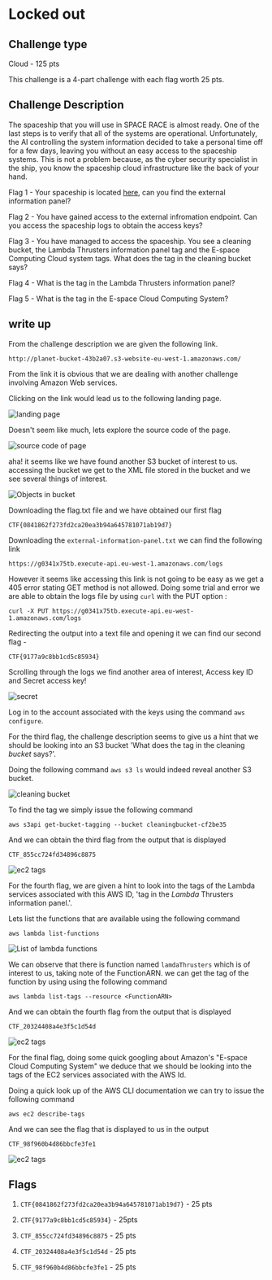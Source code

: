 # Locked out

## Challenge type 

Cloud - 125 pts

This challenge is a 4-part challenge with each flag worth 25 pts.

## Challenge Description

The spaceship that you will use in SPACE RACE is almost ready. One of the last steps is to verify that all of the systems are operational. Unfortunately, the AI controlling the system information decided to take a personal time off for a few days, leaving you without an easy access to the spaceship systems. This is not a problem because, as the cyber security specialist in the ship, you know the spaceship cloud infrastructure like the back of your hand.

Flag 1 - Your spaceship is located [here](http://planet-bucket-43b2a07.s3-website-eu-west-1.amazonaws.com/), can you find the external information panel?

Flag 2 - You have gained access to the external infromation endpoint. Can you access the spaceship logs to obtain the access keys?

Flag 3 - You have managed to access the spaceship. You see a cleaning bucket, the Lambda Thrusters information panel tag and the E-space Computing Cloud system tags. What does the tag in the cleaning bucket says?

Flag 4 - What is the tag in the Lambda Thrusters information panel?

Flag 5 - What is the tag in the E-space Cloud Computing System?

## write up

From the challenge description we are given the following link.

```
http://planet-bucket-43b2a07.s3-website-eu-west-1.amazonaws.com/
```

From the link it is obvious that we are dealing with another challenge involving Amazon Web services.

Clicking on the link would lead us to the following landing page.

![landing page](res/landingpage.png)

Doesn't seem like much, lets explore the source code of the page.

![source code of page](res/sourcecode.png)

aha! it seems like we have found another S3 bucket of interest to us. accessing the bucket we get to the XML file stored in the bucket and we see several things of interest.

![Objects in bucket](res/objectsinbuckets.png)

Downloading the flag.txt file and we have obtained our first flag 

```
CTF{0841862f273fd2ca20ea3b94a645781071ab19d7}
```

Downloading the `external-information-panel.txt` we can find the following link

```
https://g0341x75tb.execute-api.eu-west-1.amazonaws.com/logs
```

However it seems like accessing this link is not going to be easy as we get a 405 error stating GET method is not allowed. Doing some trial and error we are able to obtain the logs file by using `curl` with the PUT option : 

```
curl -X PUT https://g0341x75tb.execute-api.eu-west-1.amazonaws.com/logs
```

Redirecting the output into a text file and opening it we can find our second flag -

```
CTF{9177a9c8bb1cd5c85934}
```

Scrolling through the logs we find another area of interest, Access key ID and Secret access key!

![secret](res/secret.png)

Log in to the account associated with the keys using the command `aws configure`.

For the third flag, the challenge description seems to give us a hint that we should be looking into an S3 bucket 'What does the tag in the cleaning _bucket_ says?'.

Doing the following command `aws s3 ls` would indeed reveal another S3 bucket.

![cleaning bucket](res/cleaningbucket.png)

To find the tag we simply issue the following command 

```
aws s3api get-bucket-tagging --bucket cleaningbucket-cf2be35
```

And we can obtain the third flag from the output that is displayed

```
CTF_855cc724fd34896c8875
```

![ec2 tags](res/s3tag.jpg)

For the fourth flag, we are given a hint to look into the tags of the Lambda services associated with this AWS ID, 'tag in the _Lambda_ Thrusters information panel.'.

Lets list the functions that are available using the following command 

```
aws lambda list-functions
```

![List of lambda functions](res/lambdafunctions.jpg)

We can observe that there is function named `lamdaThrusters` which is of interest to us, taking note of the FunctionARN. we can get the tag of the function by using using the following command 

```
aws lambda list-tags --resource <FunctionARN>
```

And we can obtain the fourth flag from the output that is displayed

```
CTF_20324408a4e3f5c1d54d
```
![ec2 tags](res/lambdatag.jpg)

For the final flag, doing some quick googling about Amazon's "E-space Cloud Computing System" we deduce that we should be looking into the tags of the EC2 services associated with the AWS Id.

Doing a quick look up of the AWS CLI documentation we can try to issue the following command 

```
aws ec2 describe-tags
```

And we can see the flag that is displayed to us in the output 

```
CTF_98f960b4d86bbcfe3fe1
```

![ec2 tags](res/ec2tag.jpg)


## Flags

1. `CTF{0841862f273fd2ca20ea3b94a645781071ab19d7}` - 25 pts

2. `CTF{9177a9c8bb1cd5c85934}` - 25pts
 
3. `CTF_855cc724fd34896c8875` - 25 pts

4. `CTF_20324408a4e3f5c1d54d` - 25 pts

5. `CTF_98f960b4d86bbcfe3fe1` - 25 pts
